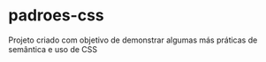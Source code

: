 # padroes-css
Projeto criado com objetivo de demonstrar algumas más práticas de semântica e uso de CSS
